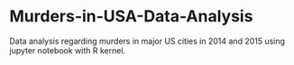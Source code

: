 # Murders-in-USA-Data-Analysis
Data analysis regarding murders in major US cities in 2014 and 2015 using jupyter notebook with R kernel.

